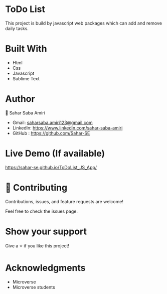 # ToDo List
This project is build by javascript web packages which can add and remove daily tasks.

# Built With
- Html
- Css
- Javascript
- Sublime Text

# Author
👤 Sahar Saba Amiri

- Gmail: saharsaba.amiri123@gmail.com
- LinkedIn: https://www.linkedin.com/sahar-saba-amiri
- GitHub : https://github.com/Sahar-SE

# Live Demo (If available)
 https://sahar-se.github.io/ToDoList_JS_App/

# 🤝 Contributing
Contributions, issues, and feature requests are welcome!

Feel free to check the issues page.

# Show your support
Give a ⭐️ if you like this project!

# Acknowledgments
- Microverse
- Microverse students

